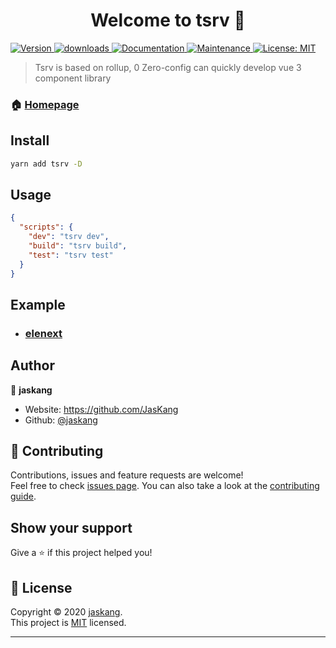 <h1 align="center">Welcome to tsrv 👋</h1>
<p>
  <a href="https://www.npmjs.com/package/tsrv" target="_blank">
    <img alt="Version" src="https://img.shields.io/npm/v/tsrv.svg">
  </a>
   <a href="https://www.npmjs.com/package/tsrv">
    <img alt="downloads" src="https://img.shields.io/npm/dm/tsrv.svg?color=blue" target="_blank" />
  </a>
  <a href="https://github.com/jaskang/tsrv#readme" target="_blank">
    <img alt="Documentation" src="https://img.shields.io/badge/documentation-yes-brightgreen.svg" />
  </a>
  <a href="https://github.com/jaskang/tsrv/graphs/commit-activity" target="_blank">
    <img alt="Maintenance" src="https://img.shields.io/badge/Maintained%3F-yes-green.svg" />
  </a>
  <a href="https://github.com/jaskang/tsrv/blob/master/LICENSE" target="_blank">
    <img alt="License: MIT" src="https://img.shields.io/github/license/jaskang/tsrv" />
  </a>
</p>

> Tsrv is based on rollup, 0 Zero-config can quickly develop vue 3 component library

### 🏠 [Homepage](https://github.com/jaskang/tsrv)

## Install

```sh
yarn add tsrv -D
```

## Usage

```json
{
  "scripts": {
    "dev": "tsrv dev",
    "build": "tsrv build",
    "test": "tsrv test"
  }
}
```

## Example

- ### [elenext](https://github.com/JasKang/elenext)

## Author

👤 **jaskang**

- Website: https://github.com/JasKang
- Github: [@jaskang](https://github.com/jaskang)

## 🤝 Contributing

Contributions, issues and feature requests are welcome!<br />Feel free to check [issues page](https://github.com/jaskang/tsrv/issues). You can also take a look at the [contributing guide](https://github.com/jaskang/tsrv/blob/master/CONTRIBUTING.md).

## Show your support

Give a ⭐️ if this project helped you!

## 📝 License

Copyright © 2020 [jaskang](https://github.com/jaskang).<br />
This project is [MIT](https://github.com/jaskang/tsrv/blob/master/LICENSE) licensed.

---
